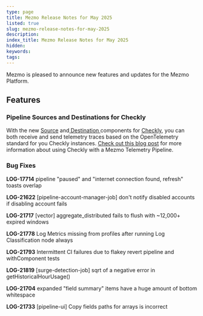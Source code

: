 ```yaml
---
type: page
title: Mezmo Release Notes for May 2025
listed: true
slug: mezmo-release-notes-for-may-2025
description: 
index_title: Mezmo Release Notes for May 2025
hidden: 
keywords: 
tags: 
---
```


Mezmo is pleased to announce new features and updates for the Mezmo Platform.

## Features

### Pipeline Sources and Destinations for Checkly

With the new [Source](https://docs.mezmo.com/telemetry-pipelines/checkly) and[ Destination ](https://docs.mezmo.com/telemetry-pipelines/checkly-destination)components for [Checkly](https://www.checklyhq.com/), you can both receive and send telemetry traces based on the OpenTelemetry standard for you Checkly instances. [Check out this blog post](https://www.checklyhq.com/blog/streamlining-telemetry-mezmo/) for more information about using Checkly with a Mezmo Telemetry Pipeline. 

### Bug Fixes

**LOG-17714** pipeline "paused" and "internet connection found, refresh" toasts overlap

**LOG-21622** [pipeline-account-manager-job] don't notify disabled accounts if disabling account fails

**LOG-21717** [vector] aggregate_distributed fails to flush with ~12,000+ expired windows

**LOG-21778** Log Metrics missing from profiles after running Log Classification node always

**LOG-21793** Intermittent CI failures due to flakey revert pipeline and withComponent tests

**LOG-21819** [surge-detection-job] sqrt of a negative error in getHistoricalHourUsage()

**LOG-21704** expanded "field summary" items have a huge amount of bottom whitespace

**LOG-21733** [pipeline-ui] Copy fields paths for arrays is incorrect